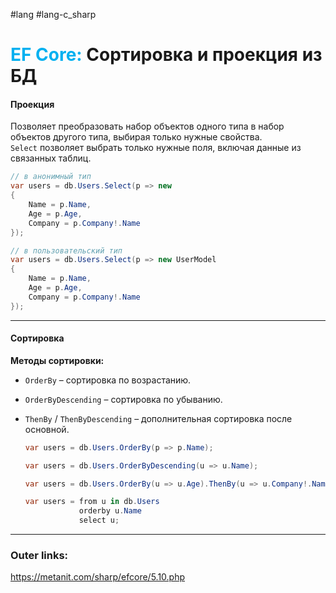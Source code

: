 #lang #lang-c_sharp 
# <font color="#00b0f0">EF Core:</font> Сортировка и проекция из БД

#### **Проекция**
Позволяет преобразовать набор объектов одного типа в набор объектов другого типа, выбирая только нужные свойства.  
 `Select` позволяет выбрать только нужные поля, включая данные из связанных таблиц.  
  
```csharp
// в анонимный тип
var users = db.Users.Select(p => new 
{ 
    Name = p.Name, 
    Age = p.Age, 
    Company = p.Company!.Name 
});

// в пользовательский тип
var users = db.Users.Select(p => new UserModel
{ 
    Name = p.Name, 
    Age = p.Age, 
    Company = p.Company!.Name 
});
```

---

#### **Сортировка**  
**Методы сортировки:**  
- `OrderBy` – сортировка по возрастанию.  
- `OrderByDescending` – сортировка по убыванию.  
- `ThenBy` / `ThenByDescending` – дополнительная сортировка после основной.  
	
	```csharp
	var users = db.Users.OrderBy(p => p.Name);
	```  
	
	```csharp
	var users = db.Users.OrderByDescending(u => u.Name);
	```  
	
	```csharp
	var users = db.Users.OrderBy(u => u.Age).ThenBy(u => u.Company!.Name);
	```  

	```csharp
	var users = from u in db.Users
	            orderby u.Name
	            select u;
	```

---
### Outer links:
https://metanit.com/sharp/efcore/5.10.php